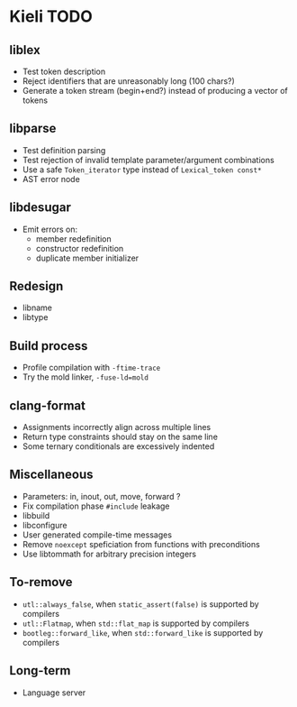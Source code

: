 # Kieli TODO

## liblex
- Test token description
- Reject identifiers that are unreasonably long (100 chars?)
- Generate a token stream (begin+end?) instead of producing a vector of tokens

## libparse
- Test definition parsing
- Test rejection of invalid template parameter/argument combinations
- Use a safe `Token_iterator` type instead of `Lexical_token const*`
- AST error node

## libdesugar
- Emit errors on:
    - member redefinition
    - constructor redefinition
    - duplicate member initializer

## Redesign
- libname
- libtype

## Build process
- Profile compilation with `-ftime-trace`
- Try the mold linker, `-fuse-ld=mold`

## clang-format
- Assignments incorrectly align across multiple lines
- Return type constraints should stay on the same line
- Some ternary conditionals are excessively indented

## Miscellaneous
- Parameters: in, inout, out, move, forward ?
- Fix compilation phase `#include` leakage
- libbuild
- libconfigure
- User generated compile-time messages
- Remove `noexcept` speficiation from functions with preconditions
- Use libtommath for arbitrary precision integers

## To-remove
- `utl::always_false`, when `static_assert(false)` is supported by compilers
- `utl::Flatmap`, when `std::flat_map` is supported by compilers
- `bootleg::forward_like`, when `std::forward_like` is supported by compilers

## Long-term
- Language server
